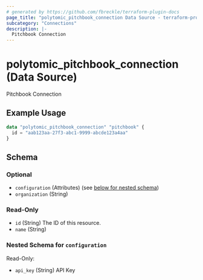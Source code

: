 ```yaml
---
# generated by https://github.com/fbreckle/terraform-plugin-docs
page_title: "polytomic_pitchbook_connection Data Source - terraform-provider-polytomic"
subcategory: "Connections"
description: |-
  Pitchbook Connection
---
```


# polytomic_pitchbook_connection (Data Source)

Pitchbook Connection

## Example Usage

```terraform
data "polytomic_pitchbook_connection" "pitchbook" {
  id = "aab123aa-27f3-abc1-9999-abcde123a4aa"
}
```

<!-- schema generated by tfplugindocs -->
## Schema

### Optional

- `configuration` (Attributes) (see [below for nested schema](#nestedatt--configuration))
- `organization` (String)

### Read-Only

- `id` (String) The ID of this resource.
- `name` (String)

<a id="nestedatt--configuration"></a>
### Nested Schema for `configuration`

Read-Only:

- `api_key` (String) API Key


